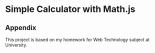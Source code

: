 
# Simple Calculator with Math.js



## Appendix

This project is based on my homework for Web Technology subject at University.

